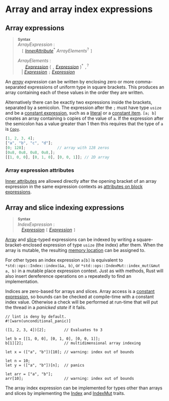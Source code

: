 # Array and array index expressions

## Array expressions

> **<sup>Syntax</sup>**\
> _ArrayExpression_ :\
> &nbsp;&nbsp; `[` [_InnerAttribute_]<sup>\*</sup> _ArrayElements_<sup>?</sup> `]`
>
> _ArrayElements_ :\
> &nbsp;&nbsp; &nbsp;&nbsp; [_Expression_] ( `,` [_Expression_] )<sup>\*</sup> `,`<sup>?</sup>\
> &nbsp;&nbsp; | [_Expression_] `;` [_Expression_]

An _[array] expression_ can be written by enclosing zero or more
comma-separated expressions of uniform type in square brackets. This produces
an array containing each of these values in the order they are written.

Alternatively there can be exactly two expressions inside the brackets,
separated by a semicolon. The expression after the `;` must have type `usize`
and be a [constant expression], such as a [literal] or a [constant item]. `[a;
b]` creates an array containing `b` copies of the value of `a`. If the
expression after the semicolon has a value greater than 1 then this requires
that the type of `a` is [`Copy`].

```rust
[1, 2, 3, 4];
["a", "b", "c", "d"];
[0; 128];              // array with 128 zeros
[0u8, 0u8, 0u8, 0u8,];
[[1, 0, 0], [0, 1, 0], [0, 0, 1]]; // 2D array
```

### Array expression attributes

[Inner attributes] are allowed directly after the opening bracket of an array
expression in the same expression contexts as [attributes on block
expressions].

## Array and slice indexing expressions

> **<sup>Syntax</sup>**\
> _IndexExpression_ :\
> &nbsp;&nbsp; [_Expression_] `[` [_Expression_] `]`

[Array] and [slice]-typed expressions can be indexed by writing a
square-bracket-enclosed expression of type `usize` (the index) after them.
When the array is mutable, the resulting [memory location] can be assigned to.

For other types an index expression `a[b]` is equivalent to
`*std::ops::Index::index(&a, b)`, or
`*std::ops::IndexMut::index_mut(&mut a, b)` in a mutable place expression
context. Just as with methods, Rust will also insert dereference operations on
`a` repeatedly to find an implementation.

Indices are zero-based for arrays and slices. Array access is a [constant
expression], so bounds can be checked at compile-time with a constant index
value. Otherwise a check will be performed at run-time that will put the thread
in a _panicked state_ if it fails.

```rust,should_panic
// lint is deny by default.
#![warn(unconditional_panic)]

([1, 2, 3, 4])[2];        // Evaluates to 3

let b = [[1, 0, 0], [0, 1, 0], [0, 0, 1]];
b[1][2];                  // multidimensional array indexing

let x = (["a", "b"])[10]; // warning: index out of bounds

let n = 10;
let y = (["a", "b"])[n];  // panics

let arr = ["a", "b"];
arr[10];                  // warning: index out of bounds
```

The array index expression can be implemented for types other than arrays and slices
by implementing the [Index] and [IndexMut] traits.

[`Copy`]: ../special-types-and-traits.md#copy
[IndexMut]: ../../std/ops/trait.IndexMut.html
[Index]: ../../std/ops/trait.Index.html
[Inner attributes]: ../attributes.md
[_Expression_]: ../expressions.md
[_InnerAttribute_]: ../attributes.md
[array]: ../types/array.md
[attributes on block expressions]: block-expr.md#attributes-on-block-expressions
[constant expression]: ../const_eval.md#constant-expressions
[constant item]: ../items/constant-items.md
[literal]: ../tokens.md#literals
[memory location]: ../expressions.md#place-expressions-and-value-expressions
[slice]: ../types/slice.md
